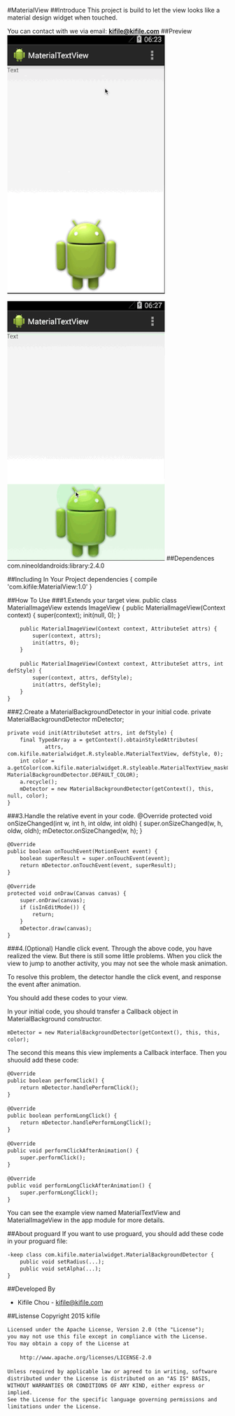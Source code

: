 #MaterialView
##Introduce
This project is build to let the view looks like a material design widget when touched.

You can contact with we via email: **<kifile@kifile.com>**
##Preview
![TextView](./1.gif)

![ImageView](./2.gif)
##Dependences
com.nineoldandroids:library:2.4.0

##Including In Your Project
	dependencies {
    	compile 'com.kifile:MaterialView:1.0'
	}

##How To Use
###1.Extends your target view.
	public class MaterialImageView extends ImageView {
		public MaterialImageView(Context context) {
        	super(context);
        	init(null, 0);
    	}

    	public MaterialImageView(Context context, AttributeSet attrs) {
        	super(context, attrs);
        	init(attrs, 0);
    	}

    	public MaterialImageView(Context context, AttributeSet attrs, int defStyle) {
        	super(context, attrs, defStyle);
        	init(attrs, defStyle);
    	}
	}
###2.Create a MaterialBackgroundDetector in your initial code.
	private MaterialBackgroundDetector mDetector;
	
	private void init(AttributeSet attrs, int defStyle) {
        final TypedArray a = getContext().obtainStyledAttributes(
                attrs, com.kifile.materialwidget.R.styleable.MaterialTextView, defStyle, 0);
        int color = a.getColor(com.kifile.materialwidget.R.styleable.MaterialTextView_maskColor, MaterialBackgroundDetector.DEFAULT_COLOR);
        a.recycle();
        mDetector = new MaterialBackgroundDetector(getContext(), this, null, color);
    }
###3.Handle the relative event in your code.
	@Override
    protected void onSizeChanged(int w, int h, int oldw, int oldh) {
        super.onSizeChanged(w, h, oldw, oldh);
        mDetector.onSizeChanged(w, h);
    }

    @Override
    public boolean onTouchEvent(MotionEvent event) {
        boolean superResult = super.onTouchEvent(event);
        return mDetector.onTouchEvent(event, superResult);
    }

    @Override
    protected void onDraw(Canvas canvas) {
        super.onDraw(canvas);
        if (isInEditMode()) {
            return;
        }
        mDetector.draw(canvas);
    }
###4.(Optional) Handle click event.
Through the above code, you have realized the view. But there is still some little problems.
When you click the view to jump to another activity, you may not see the whole mask animation.

To resolve this problem, the detector handle the click event, and response the event after animation.

You should add these codes to your view.

In your initial code, you should transfer a Callback object in MaterialBackground constructor.

	mDetector = new MaterialBackgroundDetector(getContext(), this, this, color);
The second this means this view implements a Callback interface.
Then you shuould add these code:

	@Override
    public boolean performClick() {
        return mDetector.handlePerformClick();
    }

    @Override
    public boolean performLongClick() {
        return mDetector.handlePerformLongClick();
    }

    @Override
    public void performClickAfterAnimation() {
        super.performClick();
    }

    @Override
    public void performLongClickAfterAnimation() {
        super.performLongClick();
    }
    
You can see the example view named MaterialTextView and MaterialImageView in the app module for more details.

##About proguard
If you want to use proguard,  you should add these code in your proguard file:

    -keep class com.kifile.materialwidget.MaterialBackgroundDetector {
        public void setRadius(...);
        public void setAlpha(...);
    }
    
##Developed By
* Kifile Chou - <kifile@kifile.com>

##Listense
	Copyright 2015 kifile

	Licensed under the Apache License, Version 2.0 (the "License");
	you may not use this file except in compliance with the License.
	You may obtain a copy of the License at

    	http://www.apache.org/licenses/LICENSE-2.0

	Unless required by applicable law or agreed to in writing, software
	distributed under the License is distributed on an "AS IS" BASIS,
	WITHOUT WARRANTIES OR CONDITIONS OF ANY KIND, either express or implied.
	See the License for the specific language governing permissions and
	limitations under the License.